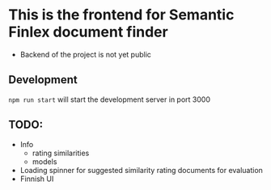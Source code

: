 # This is the frontend for Semantic Finlex document finder
 - Backend of the project is not yet public

## Development
```npm run start``` will start the development server in port 3000

## TODO:
 - Info
    - rating similarities
    - models
 - Loading spinner for suggested similarity rating documents for evaluation
 - Finnish UI
